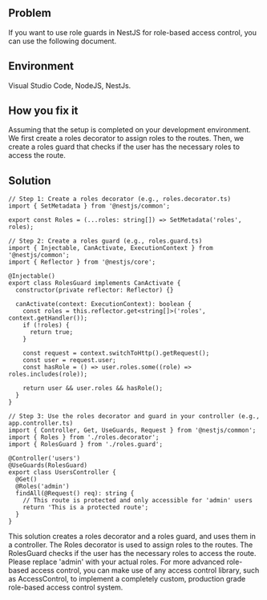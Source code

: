 ## Problem
If you want to use role guards in NestJS for role-based access control, you can use the following document.

## Environment
Visual Studio Code, NodeJS, NestJs.

## How you fix it
Assuming that the setup is completed on your development environment. We first create a roles decorator to assign roles to the routes. Then, we create a roles guard that checks if the user has the necessary roles to access the route.

## Solution
```
// Step 1: Create a roles decorator (e.g., roles.decorator.ts)
import { SetMetadata } from '@nestjs/common';

export const Roles = (...roles: string[]) => SetMetadata('roles', roles);

// Step 2: Create a roles guard (e.g., roles.guard.ts)
import { Injectable, CanActivate, ExecutionContext } from '@nestjs/common';
import { Reflector } from '@nestjs/core';

@Injectable()
export class RolesGuard implements CanActivate {
  constructor(private reflector: Reflector) {}

  canActivate(context: ExecutionContext): boolean {
    const roles = this.reflector.get<string[]>('roles', context.getHandler());
    if (!roles) {
      return true;
    }

    const request = context.switchToHttp().getRequest();
    const user = request.user;
    const hasRole = () => user.roles.some((role) => roles.includes(role));

    return user && user.roles && hasRole();
  }
}

// Step 3: Use the roles decorator and guard in your controller (e.g., app.controller.ts)
import { Controller, Get, UseGuards, Request } from '@nestjs/common';
import { Roles } from './roles.decorator';
import { RolesGuard } from './roles.guard';

@Controller('users')
@UseGuards(RolesGuard)
export class UsersController {
  @Get()
  @Roles('admin')
  findAll(@Request() req): string {
    // This route is protected and only accessible for 'admin' users
    return 'This is a protected route';
  }
}

```

This solution creates a roles decorator and a roles guard, and uses them in a controller. The Roles decorator is used to assign roles to the routes. The RolesGuard checks if the user has the necessary roles to access the route. Please replace 'admin' with your actual roles. For more advanced role-based access control, you can make use of any access control library, such as AccessControl, to implement a completely custom, production grade role-based access control system.
